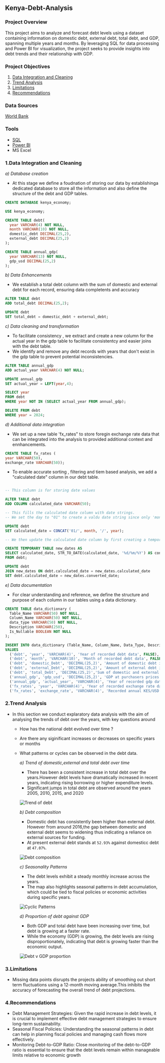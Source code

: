 ## Kenya-Debt-Analysis

### Project Overview
This project aims to analyze and forecast debt levels using a dataset containing information on domestic debt, external debt, total debt, and GDP, spanning multiple years and months. By leveraging SQL for data processing and Power BI for visualization, the project seeks to provide insights into debt trends and their relationship with GDP.

### Project Objectives
1. [Data Integration and Cleaning](#Data_Integration_and_Cleaning)
2. [Trend Analysis](#Trend_Analysis)
3. [Limitations](#Limitations)
4. [Recommendations](#Recommendations)

### Data Sources
[World Bank](https://databank.worldbank.org/reports.aspx?source=2&country=KEN#)

### Tools
- [SQL](https://www.mysql.com/)
- [Power BI](https://www.microsoft.com/en-us/power-platform/products/power-bi/downloads)
- MS Excel

  
### 1.Data Integration and Cleaning
*a) Database creation*
- At this stage we define a foudnation of storing our data by establishinga dedicated database to store all the information and also define the structure of the debt and GDP tables.
```sql
CREATE DATABASE kenya_economy;

USE kenya_economy;

CREATE TABLE debt(
  year VARCHAR(4) NOT NULL,
  month VARCHAR(10) NOT NULL,
  domestic_debt DECIMAL(25,2),
  external_debt DECIMAL(25,2)
);

CREATE TABLE annual_gdp(
  year VARCHAR(13) NOT NULL,
  gdp_usd DECIMAL(25,2)
);
```
*b) Data Enhancements*
- We establish a total debt column with the sum of domestic and external debt  for each record, ensuring data completents and accuracy
```sql
ALTER TABLE debt 
ADD total_debt DECIMAL(25,2);

UPDATE debt
SET total_debt = domestic_debt + external_debt;
```
*c) Data cleaning and transformation*
- To facilitate consistency , we extract and create a new column for the actual year in the gdp table to facilitate consistentcy and easier joins with the debt table.
- We identify and remove any debt records with years that don't exist in the gdp table to prevent potential inconsistencies.
```sql
ALTER TABLE annual_gdp
ADD actual_year VARCHAR(4) NOT NULL;

UPDATE annual_gdp
SET actual_year = LEFT(year,4);

SELECT year 
FROM debt 
WHERE year NOT IN (SELECT actual_year FROM annual_gdp);

DELETE FROM debt
WHERE year = 2024;
```
*d) Additional data integration*
- We set up a new table 'fx_rates" to store foregin exchange rate data that can be integrated into the analysis to provided additional context and ennhancements.

``` sql
CREATE TABLE fx_rates (
year VARCHAR(50),
exchange_rate VARCHAR(50));
```

- To enable accurate sorting , filtering and tiem based analysis, we add a "calculated date" column in our debt table.
```sql

-- This column is for storing date values

ALTER TABLE debt
ADD COLUMN calculated_date VARCHAR(50);

-- This fills the calculated date column with date strings.
-- We set the day to "01" to create a valdu date string since only 'month' and 'year' are available in the original dataset.

UPDATE debt
SET calculated_date = CONCAT('01/', month, '/', year);

-- We then update the calculated date column by first creating a temporary table for convertion of the string dates into acttual date formats.

CREATE TEMPORARY TABLE new_dates AS
SELECT calculated_date, STR_TO_DATE(calculated_date, '%d/%m/%Y') AS converted_date
FROM debt;

UPDATE debt 
JOIN new_dates ON debt.calculated_date = new_dates.calculated_date
SET debt.calculated_date = new_dates.converted_date;
```
*e) Data documentation*
- For clear understanding and reference, we define the structure and purpose of each column in our tables using a data dictionary.

```sql
CREATE TABLE data_dictionary (
  Table_Name VARCHAR(50) NOT NULL,
  Column_Name VARCHAR(50) NOT NULL,
  data_type VARCHAR(50) NOT NULL,
  Description VARCHAR(250),
  Is_Nullable BOOLEAN NOT NULL
);

INSERT INTO data_dictionary (Table_Name, Column_Name, Data_Type, Description, IS_Nullable)
VALUES 
  ('debt', 'year', 'VARCHAR(4)', 'Year of recorded debt data', FALSE),
  ('debt', 'month', 'VARCHAR(10)', 'Month of recorded debt data', FALSE),
  ('debt', 'domestic_Debt', 'DECIMAL(25,2)', 'Amount of domestic debt in local currency- KES', FALSE),
  ('debt', 'external_Debt', 'DECIMAL(25,2)', 'Amount of external debt in local currency - KES', FALSE),
  ('debt', 'total_Debt', 'DECIMAL(25,2)','Sum of domestic and external debt', FALSE),
  ('annual_gdp', 'gdp_usd', 'DECIMAL(25,2)', 'GDP at purchasers prices measures the total value of goods and services produced within a country, excluding depreciation and some subsidies. ItS reported in current US dollars using exchange rates.', FALSE),
  ('annual_gdp', 'actual_year', 'VARCHAR(4)', 'Year of recorded gdp data', FALSE)
  ('fx_rates', 'year', 'VARCHAR(4)', 'Year of recorded exchange rate data', FALSE)
  ('fx_rates', 'exchange_rate', 'VARCHAR(4)', 'Recorded annual KES/USD exchange rate', FALSE);
```

### 2.Trend Analysis
- In this section we conduct explaratory data analysis with the aim of analysing the trends of debt over the years, with key questions around
  - How has the national debt evolved over time ?
  - Are there any siginificant increases or decreases on specific years or months
  - What patterns or cycles can be observed in the debt data.

    *a) Trend of domestic,external and total debt over time*  
    - There has been a consistent increase in total debt over the years.However debt levels have dramatically increased in recent years, indicating rising borrowing or higher expenditure levels.  
    - Significant jumps in total debt are observed around the years 2005, 2010, 2015, and 2020
    
    ![Trend of debt](https://github.com/user-attachments/assets/7b1eabb4-f38f-4a1f-a921-efd9f8e6a86a)
       
    *b) Debt composition*   
    - Domestic debt has consistently been higher than external debt. However from around 2016,the gap between domestic and external debt seems to widening thus indicating a reliance on external sources for funding.  
    - At present external debt stands at `52.93%` against domesticc debt at `47.07%`.
    
    ![Debt composition](https://github.com/user-attachments/assets/d24752dd-6ab3-4eb4-bafa-8b21eecf0a90)
    
    *c) Seasonality Patterns*  
    - The debt levels exhibit a steady monthly increase across the years.  
    - The map also highlights seasonal patterns in debt accumulation, which could be tied to fiscal policies or economic activities during specific years.  
    
    ![Cyclic Patterns](https://github.com/user-attachments/assets/c903635a-f4b3-4b49-b3a4-c02d67d63c34)

    *d) Proportion of debt against GDP*  
    - Both GDP and total debt have been increasing over time, but debt is growing at a faster rate.  
    - While the economy (GDP) is growing, the debt levels are rising disproportionately, indicating that debt is growing faster than the economic output.  
    
    ![Debt v GDP proportion](https://github.com/user-attachments/assets/aad5a8c1-d452-4c3c-8110-c57d3bd61e38)

### 3.Limitations
-  Missing data points disrupts the projects ability of smoothing out short term fluctuations using a 12-month moving average.This inhibits the accuracy of forecasting the overall trend of debt projections.
  
### 4.Recommendations  
- Debt Management Strategies: Given the rapid increase in debt levels, it is crucial to implement effective debt management strategies to ensure long-term sustainability.
- Seasonal Fiscal Policies: Understanding the seasonal patterns in debt can help in planning fiscal policies and managing cash flows more effectively.
- Monitoring Debt-to-GDP Ratio: Close monitoring of the debt-to-GDP ratio is essential to ensure that the debt levels remain within manageable limits relative to economic growth




      

  
